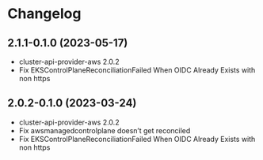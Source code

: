 # Changelog

## 2.1.1-0.1.0 (2023-05-17)

* cluster-api-provider-aws 2.0.2
* Fix EKSControlPlaneReconciliationFailed When OIDC Already Exists with non https

## 2.0.2-0.1.0 (2023-03-24)

* cluster-api-provider-aws 2.0.2
* Fix awsmanagedcontrolplane doesn’t get reconciled
* Fix EKSControlPlaneReconciliationFailed When OIDC Already Exists with non https
